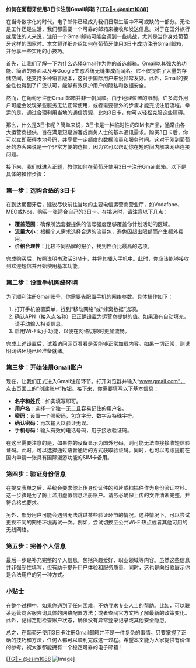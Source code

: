 **如何在葡萄牙使用3日卡注册Gmail邮箱？[[TG💪+ @esim1088](https://t.me/s/esim1088)]**

在当今数字化的时代，电子邮件已经成为我们日常生活中不可或缺的一部分。无论是工作还是生活，我们都需要一个可靠的邮箱来接收和发送信息。对于在国外旅行或居住的人来说，注册一个Gmail邮箱可能会遇到一些挑战，尤其是当你身处葡萄牙这样的国家时。本文将详细介绍如何在葡萄牙使用3日卡成功注册Gmail邮箱，并分享一些实用的小技巧。

首先，让我们了解一下为什么选择Gmail作为你的首选邮箱。Gmail以其强大的功能、简洁的界面以及与Google生态系统无缝集成而闻名。它不仅提供了大量的存储空间，还支持多种语言版本，这对于国际用户来说非常友好。此外，Gmail的安全性也得到了广泛认可，能够有效保护用户的隐私和数据安全。

然而，在葡萄牙注册Gmail邮箱并非一帆风顺。由于地理位置的限制，许多海外用户可能会发现某些服务无法正常使用，或者需要额外的步骤才能完成注册流程。幸运的是，通过合理利用当地的通信资源，比如3日卡，你可以轻松克服这些障碍。

那么，什么是3日卡呢？简单来说，3日卡是一种临时性的SIM卡产品，通常由各大运营商提供，旨在满足短期游客或商务人士的基本通讯需求。购买3日卡后，你可以立即获得本地号码，并享受一定额度的数据流量和服务时间。这对于刚到葡萄牙的游客来说是一个非常方便的选择，因为它可以帮助你在短时间内解决网络连接问题。

接下来，我们就进入正题，教你如何在葡萄牙使用3日卡注册Gmail邮箱。以下是具体的操作步骤：

### 第一步：选购合适的3日卡

在到达葡萄牙后，建议尽快前往当地的主要电信运营商营业厅，如Vodafone、MEO或Nos，购买一张适合自己的3日卡。在挑选时，请注意以下几点：

- **覆盖范围**：确保所选套餐提供的信号强度足够覆盖你计划活动的区域。
- **流量大小**：根据个人需求选择合适的流量包，避免因超出限额而产生额外费用。
- **价格合理性**：比较不同品牌的报价，找到性价比最高的选项。

完成购买后，按照说明书激活SIM卡，并将其插入手机中。此时，你应该能够接收到欢迎短信并开始使用基本功能。

### 第二步：设置手机网络环境

为了顺利注册Gmail账号，你需要先配置手机的网络参数。具体操作如下：

1. 打开手机设置菜单，找到“移动网络”或“蜂窝数据”选项。
2. 确认APN（接入点名称）已正确设置为运营商提供的值。如果没有自动填充，请手动输入相关信息。
3. 启用Wi-Fi助手功能，以便在网络切换时更加流畅。

完成上述设置后，试着访问网页看看是否能够正常加载内容。如果一切正常，则说明网络环境已经准备就绪。

### 第三步：开始注册Gmail账户

现在，让我们正式进入Gmail注册环节。打开浏览器并输入“www.gmail.com”，点击页面上的“创建账户”按钮。接下来，你需要填写以下基本信息：

- **名字和姓氏**：如实填写即可。
- **用户名**：选择一个独一无二且容易记住的用户名。
- **密码**：设置一个强密码，包含字母、数字及特殊字符。
- **确认密码**：再次输入以验证无误。
- **手机号码**：输入有效的电话号码，用于接收验证码。

在这里需要注意的是，如果你的设备显示为国外号码，则可能无法直接接收短信验证码。此时，可以选择通过语音通话的方式获取验证码。同时，也可以考虑提前在国内申请一张具有国际漫游功能的SIM卡备用。

### 第四步：验证身份信息

在提交表单之后，系统会要求你上传身份证件的照片或扫描件作为身份验证材料。这一步骤是为了防止滥用虚假信息注册账户。请务必确保上传的文件清晰完整，并符合格式要求。

另外，部分用户可能会遇到无法跳过某些验证环节的情况。这种情况下，可以尝试更换不同的网络环境再试一次。例如，尝试切换至公共Wi-Fi热点或者其他可用的无线网络。

### 第五步：完善个人信息

最后一步是补充完整的个人信息，包括兴趣爱好、职业领域等内容。虽然这些信息并非强制性填写，但有助于提升用户体验和服务质量。同时，这也是向谷歌展示你是合法用户的另一种方式。

### 小贴士

在整个过程中，如果你遇到了任何困难，不妨寻求专业人士的帮助。比如，可以联系运营商客服咨询具体的网络配置方法；或者查阅官方文档了解最新的政策变化。此外，记得定期检查账户状态，确保没有异常登录记录或其他安全隐患。

总之，在葡萄牙使用3日卡注册Gmail邮箱并不是一件复杂的事情。只要掌握了正确的技巧和方法，任何人都可以顺利完成这一过程。希望本文能为大家提供有价值的参考，祝大家都能拥有一个稳定可靠的电子邮箱！

[[TG💪+ @esim1088](https://t.me/s/esim1088) ![Image](https://i.postimg.cc/4NQfJmqS/Snipaste-2025-05-13-00-14-12.png)]